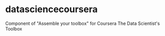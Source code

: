 # datasciencecoursera
Component of "Assemble your toolbox" for Coursera The Data Scientist's Toolbox

